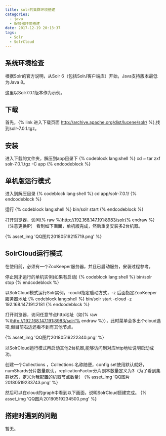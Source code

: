```yaml
---
title: solr的集群环境搭建
categories: 
  - java
  - 服务器环境搭建
date: 2017-12-19 20:13:37
tags:
  - Solr
  - SolrCloud
---
```

## 系统环境检查
根据Solr的官方说明，从Solr 6（包括SolrJ客户端库）开始，Java支持版本最低为Java 8。

这里以Solr7.0.1版本作为示例。

## 下载
首先，{% link 进入下载页面 http://archive.apache.org/dist/lucene/solr/ %},找到solr-7.0.1.tgz。

## 安装
进入下载的文件夹，解压到app目录下
{% codeblock lang:shell %}
cd ~
tar zxf solr-7.0.1.tgz -C app
{% endcodeblock %}
<!-- more -->

## 单机版运行模式
进入到解压目录
{% codeblock lang:shell %}
cd app/solr-7.0.1/
{% endcodeblock %}

运行
{% codeblock lang:shell %}
bin/solr start
{% endcodeblock %}

打开浏览器，访问{% raw %}http://192.168.147.191:8983/solr{% endraw %}（注意更换IP）
看到如下画面，单机版完成，然后重复安装多2台机器。

{% asset_img 'QQ图片20180519215719.png' %}


## SolrCloud运行模式

在使用前，必须有一个ZooKeeper服务器，并且已启动服务，安装过程参考。

停止刚才运行的单机实例(如果有启动)
{% codeblock lang:shell %}
bin/solr stop
{% endcodeblock %}

以SolrCloud模式运行Solr实例，-could指定启动方式，-z 后面指定ZooKeeper服务器地址
{% codeblock lang:shell %}
bin/solr start -cloud -z 192.168.147.191:2181
{% endcodeblock %}

打开浏览器，访问任意节点http地址（如{% raw %}http://192.168.147.191:8983/solr{% endraw %}），此时菜单会多出个cloud选项,但目前右边还看不到有其他节点。

{% asset_img 'QQ图片20180519222340.png' %}

以SolrCloud运行模式再启动其他2台机器,能够访问到对应http地址说明启动成功。

创建一个Collections ，Collections 名称随便，config set使用默认就好，numShards分片数量默认，replicationFactor分片副本数量定义为3（为了看到集群状态，定义为我配置的机器节点数量）
{% asset_img 'QQ图片20180519233743.png' %}

然后可以在cloud的graph中看到以下画面，说明SolrCloud搭建完成。
{% asset_img 'QQ图片20180519234500.png' %}

## 搭建时遇到的问题
暂无。






